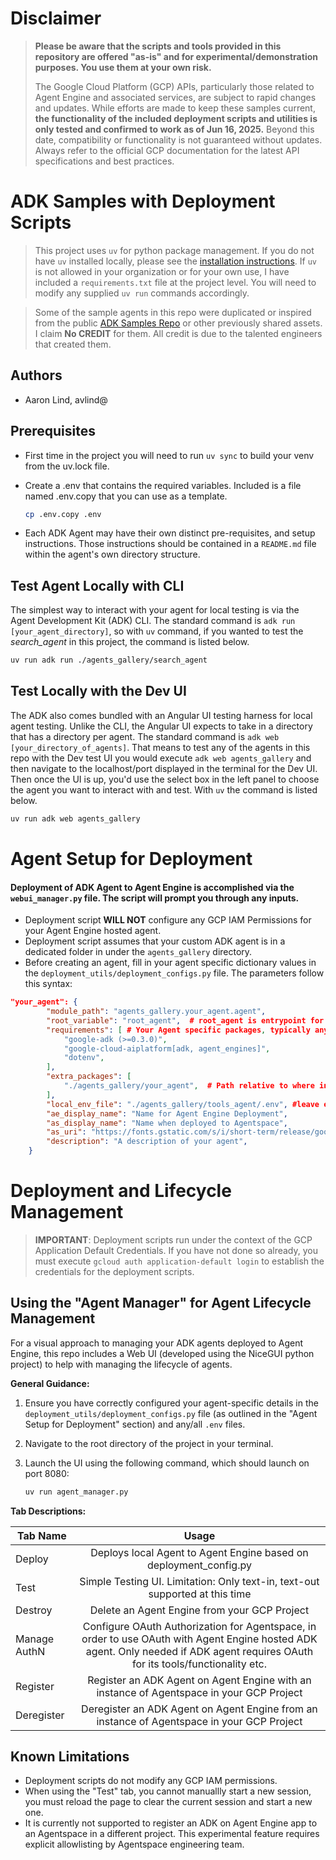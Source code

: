 # **Disclaimer**
> **Please be aware that the scripts and tools provided in this repository are offered "as-is" and for experimental/demonstration purposes. You use them at your own risk.**
>
> The Google Cloud Platform (GCP) APIs, particularly those related to Agent Engine and associated services, are subject to rapid changes and updates. While efforts are made to keep these samples current, **the functionality of the included deployment scripts and utilities is only tested and confirmed to work as of Jun 16, 2025.** Beyond this date, compatibility or functionality is not guaranteed without updates. Always refer to the official GCP documentation for the latest API specifications and best practices.

# ADK Samples with Deployment Scripts



>This project uses `uv` for python package management. If you do not have `uv` installed locally, please see the [installation instructions](https://docs.astral.sh/uv/getting-started/installation/). If `uv` is not allowed in your organization or for your own use, I have included a `requirements.txt` file at the project level. You will need to modify any supplied `uv run` commands accordingly.

>Some of the sample agents in this repo were duplicated or inspired from the public [ADK Samples Repo](https://github.com/google/adk-samples) or other previously shared assets. I claim **No CREDIT** for them. All credit is due to the talented engineers that created them. 

## Authors
- Aaron Lind, avlind@

## Prerequisites
- First time in the project you will need to run `uv sync` to build your venv from the uv.lock file.


- Create a .env that contains the required variables. Included is a file named .env.copy that you can use as a template. 
  
    ```bash
    cp .env.copy .env
    ```

- Each ADK Agent may have their own distinct pre-requisites, and setup instructions. Those instructions should be contained in a `README.md` file within the agent's own directory structure. 


## Test Agent Locally with CLI
The simplest way to interact with your agent for local testing is via the Agent Development Kit (ADK) CLI. The standard command is `adk run [your_agent_directory]`, so with `uv` command, if you wanted to test the *search_agent* in this project, the command is listed below.

```bash
uv run adk run ./agents_gallery/search_agent
```

## Test Locally with the Dev UI
The ADK also comes bundled with an Angular UI testing harness for local agent testing. Unlike the CLI, the Angular UI expects to take in a directory that has a directory per agent. The standard command is `adk web [your_directory_of_agents]`. That means to test any of the agents in this repo with the Dev test UI you would execute `adk web agents_gallery` and then navigate to the localhost/port displayed in the terminal for the Dev UI. Then once the UI is up, you'd use the select box in the left panel to choose the agent you want to interact with and test. With `uv` the command is listed below.


```bash
uv run adk web agents_gallery
```

# Agent Setup for Deployment
#### Deployment of ADK Agent to Agent Engine is accomplished via the `webui_manager.py` file. The script will prompt you through any inputs.

- Deployment script **WILL NOT** configure any GCP IAM Permissions for your Agent Engine hosted agent.
- Deployment script assumes that your custom ADK agent is in a dedicated folder in under the `agents_gallery` directory. 
- Before creating an agent, fill in your agent specific dictionary values in the `deployment_utils/deployment_configs.py` file. The parameters follow this syntax:
```json
"your_agent": {
        "module_path": "agents_gallery.your_agent.agent",
        "root_variable": "root_agent",  # root_agent is entrypoint for ADK
        "requirements": [ # Your Agent specific packages, typically anything you would need to pip install
            "google-adk (>=0.3.0)",
            "google-cloud-aiplatform[adk, agent_engines]",
            "dotenv",
        ],
        "extra_packages": [ 
            "./agents_gallery/your_agent",  # Path relative to where interactive_manager.py is run for the agent's directory
        ],
        "local_env_file": "./agents_gallery/tools_agent/.env", #leave empty if not used
        "ae_display_name": "Name for Agent Engine Deployment",
        "as_display_name": "Name when deployed to Agentspace",
        "as_uri": "https://fonts.gstatic.com/s/i/short-term/release/googlesymbols/query_stats/default/24px.svg", #icon to be used in Agentspace
        "description": "A description of your agent",
    }
```
# Deployment and Lifecycle Management
>**IMPORTANT**: Deployment scripts run under the context of the GCP Application Default Credentials. If you have not done so already, you must execute `gcloud auth application-default login` to establish the credentials for the deployment scripts.


## Using the "Agent Manager" for Agent Lifecycle Management
For a visual approach to managing your ADK agents deployed to Agent Engine, this repo includes a Web UI (developed using the NiceGUI python project) to help with managing the lifecycle of agents.

**General Guidance:**

1.  Ensure you have correctly configured your agent-specific details in the `deployment_utils/deployment_configs.py` file (as outlined in the "Agent Setup for Deployment" section) and any/all `.env` files.
2.  Navigate to the root directory of the project in your terminal.
3.  Launch the UI using the following command, which should launch on port 8080:

    ```bash
    uv run agent_manager.py
    ```
**Tab Descriptions:**

| Tab Name  | Usage |
| ------------- |:-------------:|
| Deploy | Deploys local Agent to Agent Engine based on deployment_config.py |
| Test | Simple Testing UI. Limitation: Only text-in, text-out supported at this time |
| Destroy | Delete an Agent Engine from your GCP Project |
| Manage AuthN | Configure OAuth Authorization for Agentspace, in order to use OAuth with Agent Engine hosted ADK agent. Only needed if ADK agent requires OAuth for its tools/functionality etc. |
| Register | Register an ADK Agent on Agent Engine with an instance of Agentspace in your GCP Project |
| Deregister | Deregister an ADK Agent on Agent Engine from an instance of Agentspace in your GCP Project |


## Known Limitations

- Deployment scripts do not modify any GCP IAM permissions.
- When using the "Test" tab, you cannot manuallly start a new session, you must reload the page to clear the current session and start a new one.
- It is currently not supported to register an ADK on Agent Engine app to an Agentspace in a different project. This experimental feature requires explicit allowlisting by Agentspace engineering team.